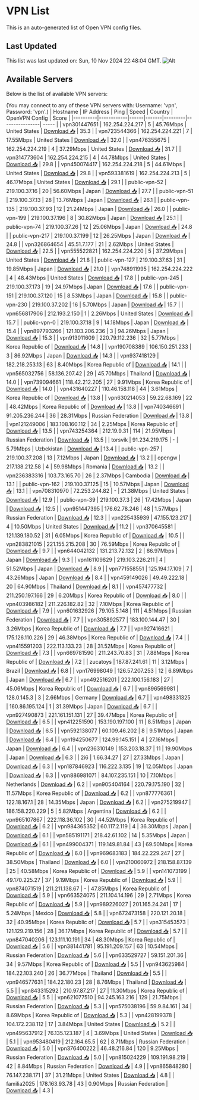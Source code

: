 # VPN List

This is an auto-generated list of Open VPN config files.

## Last Updated

This list was last updated on: Sun, 10 Nov 2024 22:48:04 GMT.
![Alt](https://repobeats.axiom.co/api/embed/186b98318ef1479477931607c1ad7d823f12451f.svg "Repobeats analytics image")

## Available Servers

Below is the list of available VPN servers:

(You may connect to any of these VPN servers with: Username: 'vpn', Password: 'vpn'.)
| Hostname | IP Address | Ping | Speed | Country | OpenVPN Config | Score |
|----------|------------|------|-------|---------|----------------| ----- |
| vpn301447651 | 162.254.224.217 | 5 | 45.76Mbps | United States | [Download 📥](./configs/server_0_US.ovpn) | 35.3 |
| vpn723544366 | 162.254.224.221 | 7 | 17.55Mbps | United States | [Download 📥](./configs/server_1_US.ovpn) | 32.0 |
| vpn476355675 | 162.254.224.219 | 4 | 37.29Mbps | United States | [Download 📥](./configs/server_2_US.ovpn) | 31.7 |
| vpn314773604 | 162.254.224.215 | 4 | 44.78Mbps | United States | [Download 📥](./configs/server_3_US.ovpn) | 29.8 |
| vpn450074417 | 162.254.224.218 | 5 | 44.61Mbps | United States | [Download 📥](./configs/server_4_US.ovpn) | 29.8 |
| vpn593381619 | 162.254.224.213 | 5 | 46.17Mbps | United States | [Download 📥](./configs/server_5_US.ovpn) | 29.1 |
| public-vpn-52 | 219.100.37.16 | 20 | 56.60Mbps | Japan | [Download 📥](./configs/server_6_JP.ovpn) | 27.7 |
| public-vpn-51 | 219.100.37.13 | 28 | 13.76Mbps | Japan | [Download 📥](./configs/server_7_JP.ovpn) | 26.1 |
| public-vpn-135 | 219.100.37.93 | 12 | 21.24Mbps | Japan | [Download 📥](./configs/server_8_JP.ovpn) | 26.0 |
| public-vpn-199 | 219.100.37.196 | 8 | 30.82Mbps | Japan | [Download 📥](./configs/server_9_JP.ovpn) | 25.1 |
| public-vpn-74 | 219.100.37.26 | 12 | 25.06Mbps | Japan | [Download 📥](./configs/server_10_JP.ovpn) | 24.8 |
| public-vpn-217 | 219.100.37.199 | 12 | 26.25Mbps | Japan | [Download 📥](./configs/server_11_JP.ovpn) | 24.8 |
| vpn326864654 | 45.51.7.177 | 21 | 2.62Mbps | United States | [Download 📥](./configs/server_12_US.ovpn) | 22.5 |
| vpn555522821 | 162.254.224.220 | 5 | 37.29Mbps | United States | [Download 📥](./configs/server_13_US.ovpn) | 21.8 |
| public-vpn-127 | 219.100.37.63 | 31 | 19.85Mbps | Japan | [Download 📥](./configs/server_14_JP.ovpn) | 21.0 |
| vpn748911995 | 162.254.224.222 | 4 | 48.43Mbps | United States | [Download 📥](./configs/server_15_US.ovpn) | 17.8 |
| public-vpn-245 | 219.100.37.173 | 19 | 24.97Mbps | Japan | [Download 📥](./configs/server_16_JP.ovpn) | 17.6 |
| public-vpn-151 | 219.100.37.120 | 15 | 8.53Mbps | Japan | [Download 📥](./configs/server_17_JP.ovpn) | 15.8 |
| public-vpn-230 | 219.100.37.202 | 16 | 5.70Mbps | Japan | [Download 📥](./configs/server_18_JP.ovpn) | 15.7 |
| vpn656817906 | 212.193.2.150 | 1 | 2.26Mbps | United States | [Download 📥](./configs/server_19_US.ovpn) | 15.7 |
| public-vpn-0 | 219.100.37.18 | 9 | 14.18Mbps | Japan | [Download 📥](./configs/server_20_JP.ovpn) | 15.4 |
| vpn897793266 | 121.103.206.236 | 3 | 94.26Mbps | Japan | [Download 📥](./configs/server_21_JP.ovpn) | 15.3 |
| vpn913011609 | 220.79.112.236 | 32 | 5.77Mbps | Korea Republic of | [Download 📥](./configs/server_22_KR.ovpn) | 14.8 |
| vpn190708389 | 106.150.251.233 | 3 | 86.92Mbps | Japan | [Download 📥](./configs/server_23_JP.ovpn) | 14.3 |
| vpn937418129 | 182.218.253.13 | 63 | 8.40Mbps | Korea Republic of | [Download 📥](./configs/server_24_KR.ovpn) | 14.1 |
| vpn565032756 | 58.136.207.42 | 29 | 45.70Mbps | Thailand | [Download 📥](./configs/server_25_TH.ovpn) | 14.0 |
| vpn739094661 | 118.42.212.205 | 27 | 9.91Mbps | Korea Republic of | [Download 📥](./configs/server_26_KR.ovpn) | 14.0 |
| vpn431640227 | 110.46.158.118 | 44 | 3.61Mbps | Korea Republic of | [Download 📥](./configs/server_27_KR.ovpn) | 13.8 |
| vpn630214053 | 59.22.68.169 | 22 | 48.42Mbps | Korea Republic of | [Download 📥](./configs/server_28_KR.ovpn) | 13.8 |
| vpn740346691 | 91.205.236.244 | 36 | 28.31Mbps | Russian Federation | [Download 📥](./configs/server_29_RU.ovpn) | 13.8 |
| vpn121249006 | 183.108.160.112 | 34 | 2.25Mbps | Korea Republic of | [Download 📥](./configs/server_30_KR.ovpn) | 13.5 |
| vpn743254364 | 212.19.9.31 | 114 | 21.95Mbps | Russian Federation | [Download 📥](./configs/server_31_RU.ovpn) | 13.5 |
| torsvik | 91.234.219.175 | - | 5.79Mbps | Uzbekistan | [Download 📥](./configs/server_32_UZ.ovpn) | 13.4 |
| public-vpn-257 | 219.100.37.208 | 13 | 7.12Mbps | Japan | [Download 📥](./configs/server_33_JP.ovpn) | 13.2 |
| opengw | 217.138.212.58 | 4 | 59.98Mbps | Romania | [Download 📥](./configs/server_34_RO.ovpn) | 13.2 |
| vpn236383316 | 103.73.165.70 | 26 | 2.37Mbps | Cambodia | [Download 📥](./configs/server_35_KH.ovpn) | 13.1 |
| public-vpn-162 | 219.100.37.125 | 15 | 10.57Mbps | Japan | [Download 📥](./configs/server_36_JP.ovpn) | 13.1 |
| vpn708310970 | 72.253.244.82 | - | 21.38Mbps | United States | [Download 📥](./configs/server_37_US.ovpn) | 12.9 |
| public-vpn-39 | 219.100.37.3 | 26 | 17.42Mbps | Japan | [Download 📥](./configs/server_38_JP.ovpn) | 12.5 |
| vpn951447395 | 176.62.78.246 | 48 | 1.57Mbps | Russian Federation | [Download 📥](./configs/server_39_RU.ovpn) | 12.3 |
| vpn225435939 | 47.155.123.217 | 4 | 10.50Mbps | United States | [Download 📥](./configs/server_40_US.ovpn) | 11.2 |
| vpn370645581 | 121.139.180.52 | 31 | 6.05Mbps | Korea Republic of | [Download 📥](./configs/server_41_KR.ovpn) | 10.5 |
| vpn283821015 | 221.155.215.208 | 30 | 76.59Mbps | Korea Republic of | [Download 📥](./configs/server_42_KR.ovpn) | 9.7 |
| vpn644042132 | 131.213.72.132 | 2 | 86.97Mbps | Japan | [Download 📥](./configs/server_43_JP.ovpn) | 9.3 |
| vpn161109829 | 219.103.226.211 | 4 | 51.52Mbps | Japan | [Download 📥](./configs/server_44_JP.ovpn) | 8.9 |
| vpn771558551 | 125.194.17.109 | 7 | 43.26Mbps | Japan | [Download 📥](./configs/server_45_JP.ovpn) | 8.4 |
| vpn459149026 | 49.49.222.18 | 20 | 64.90Mbps | Thailand | [Download 📥](./configs/server_46_TH.ovpn) | 8.1 |
| vpn457477732 | 211.250.197.166 | 29 | 6.20Mbps | Korea Republic of | [Download 📥](./configs/server_47_KR.ovpn) | 8.0 |
| vpn403986182 | 211.226.182.82 | 32 | 7.10Mbps | Korea Republic of | [Download 📥](./configs/server_48_KR.ovpn) | 7.9 |
| vpn601632926 | 79.105.5.148 | 111 | 4.51Mbps | Russian Federation | [Download 📥](./configs/server_49_RU.ovpn) | 7.7 |
| vpn305892577 | 183.100.144.47 | 30 | 3.26Mbps | Korea Republic of | [Download 📥](./configs/server_50_KR.ovpn) | 7.7 |
| vpn927416621 | 175.126.110.226 | 29 | 46.38Mbps | Korea Republic of | [Download 📥](./configs/server_51_KR.ovpn) | 7.4 |
| vpn415591203 | 222.113.133.23 | 28 | 31.52Mbps | Korea Republic of | [Download 📥](./configs/server_52_KR.ovpn) | 7.3 |
| vpn669781590 | 211.243.70.83 | 31 | 7.88Mbps | Korea Republic of | [Download 📥](./configs/server_53_KR.ovpn) | 7.2 |
| zucatoys | 187.87.241.61 | 11 | 3.12Mbps | Brazil | [Download 📥](./configs/server_54_BR.ovpn) | 6.8 |
| vpn176998049 | 126.57.207.253 | 12 | 6.89Mbps | Japan | [Download 📥](./configs/server_55_JP.ovpn) | 6.7 |
| vpn492516201 | 222.100.156.183 | 27 | 45.06Mbps | Korea Republic of | [Download 📥](./configs/server_56_KR.ovpn) | 6.7 |
| vpn896569981 | 128.0.145.3 | 3 | 2.66Mbps | Germany | [Download 📥](./configs/server_57_DE.ovpn) | 6.7 |
| vpn498331325 | 160.86.195.124 | 1 | 31.39Mbps | Japan | [Download 📥](./configs/server_58_JP.ovpn) | 6.7 |
| vpn927490873 | 221.161.151.131 | 27 | 39.47Mbps | Korea Republic of | [Download 📥](./configs/server_59_KR.ovpn) | 6.5 |
| vpn412251590 | 153.190.197.100 | 11 | 8.51Mbps | Japan | [Download 📥](./configs/server_60_JP.ovpn) | 6.5 |
| vpn592138077 | 60.109.46.202 | 8 | 9.51Mbps | Japan | [Download 📥](./configs/server_61_JP.ovpn) | 6.4 |
| vpn194250677 | 124.99.145.151 | 4 | 27.16Mbps | Japan | [Download 📥](./configs/server_62_JP.ovpn) | 6.4 |
| vpn236310149 | 153.203.18.37 | 11 | 19.90Mbps | Japan | [Download 📥](./configs/server_63_JP.ovpn) | 6.3 |
| 2i6 | 1.66.34.27 | 27 | 27.33Mbps | Japan | [Download 📥](./configs/server_64_JP.ovpn) | 6.3 |
| vpn187846923 | 116.222.3.135 | 19 | 12.05Mbps | Japan | [Download 📥](./configs/server_65_JP.ovpn) | 6.3 |
| vpn886981071 | 84.107.235.151 | 10 | 7.10Mbps | Netherlands | [Download 📥](./configs/server_66_NL.ovpn) | 6.2 |
| vpn905404164 | 220.79.175.190 | 32 | 11.57Mbps | Korea Republic of | [Download 📥](./configs/server_67_KR.ovpn) | 6.2 |
| vpn877776361 | 122.18.167.1 | 28 | 14.35Mbps | Japan | [Download 📥](./configs/server_68_JP.ovpn) | 6.2 |
| vpn275219947 | 186.158.220.229 | 5 | 5.82Mbps | Argentina | [Download 📥](./configs/server_69_AR.ovpn) | 6.2 |
| vpn965107867 | 222.118.36.102 | 30 | 44.52Mbps | Korea Republic of | [Download 📥](./configs/server_70_KR.ovpn) | 6.2 |
| vpn984365352 | 60.117.2.119 | 4 | 36.30Mbps | Japan | [Download 📥](./configs/server_71_JP.ovpn) | 6.1 |
| vpn585191171 | 218.42.61.102 | 14 | 5.35Mbps | Japan | [Download 📥](./configs/server_72_JP.ovpn) | 6.1 |
| vpn499004371 | 119.149.81.84 | 43 | 69.50Mbps | Korea Republic of | [Download 📥](./configs/server_73_KR.ovpn) | 6.0 |
| vpn969683183 | 184.22.229.247 | 27 | 38.50Mbps | Thailand | [Download 📥](./configs/server_74_TH.ovpn) | 6.0 |
| vpn210060972 | 218.158.87.139 | 25 | 40.58Mbps | Korea Republic of | [Download 📥](./configs/server_75_KR.ovpn) | 5.9 |
| vpn141073199 | 49.170.225.27 | 37 | 9.19Mbps | Korea Republic of | [Download 📥](./configs/server_76_KR.ovpn) | 5.9 |
| vpn874071519 | 211.211.138.67 | - | 47.85Mbps | Korea Republic of | [Download 📥](./configs/server_77_KR.ovpn) | 5.9 |
| vpn663524075 | 211.104.14.196 | 29 | 2.71Mbps | Korea Republic of | [Download 📥](./configs/server_78_KR.ovpn) | 5.9 |
| vpn989226027 | 201.165.24.241 | 17 | 5.24Mbps | Mexico | [Download 📥](./configs/server_79_MX.ovpn) | 5.8 |
| vpn672473158 | 220.121.20.18 | 32 | 40.95Mbps | Korea Republic of | [Download 📥](./configs/server_80_KR.ovpn) | 5.7 |
| vpn315453573 | 121.129.219.156 | 28 | 36.17Mbps | Korea Republic of | [Download 📥](./configs/server_81_KR.ovpn) | 5.7 |
| vpn847040206 | 123.111.10.191 | 34 | 48.30Mbps | Korea Republic of | [Download 📥](./configs/server_82_KR.ovpn) | 5.6 |
| vpn381441781 | 95.191.209.157 | 63 | 10.54Mbps | Russian Federation | [Download 📥](./configs/server_83_RU.ovpn) | 5.6 |
| vpn633529727 | 59.151.201.36 | 34 | 9.57Mbps | Korea Republic of | [Download 📥](./configs/server_84_KR.ovpn) | 5.5 |
| vpn943625984 | 184.22.103.240 | 26 | 36.77Mbps | Thailand | [Download 📥](./configs/server_85_TH.ovpn) | 5.5 |
| vpn946577631 | 184.22.180.23 | 28 | 8.76Mbps | Thailand | [Download 📥](./configs/server_86_TH.ovpn) | 5.5 |
| vpn843315292 | 210.97.87.217 | 27 | 11.30Mbps | Korea Republic of | [Download 📥](./configs/server_87_KR.ovpn) | 5.5 |
| vpn621077510 | 94.245.163.216 | 129 | 21.75Mbps | Russian Federation | [Download 📥](./configs/server_88_RU.ovpn) | 5.3 |
| vpn575038196 | 59.9.84.161 | 34 | 8.69Mbps | Korea Republic of | [Download 📥](./configs/server_89_KR.ovpn) | 5.3 |
| vpn428199378 | 104.172.238.112 | 17 | 3.84Mbps | United States | [Download 📥](./configs/server_90_US.ovpn) | 5.2 |
| vpn495637912 | 76.135.123.187 | 4 | 3.69Mbps | United States | [Download 📥](./configs/server_91_US.ovpn) | 5.1 |
| vpn953480419 | 212.164.65.5 | 62 | 8.71Mbps | Russian Federation | [Download 📥](./configs/server_92_RU.ovpn) | 5.0 |
| vpn376400222 | 46.48.216.84 | 120 | 9.25Mbps | Russian Federation | [Download 📥](./configs/server_93_RU.ovpn) | 5.0 |
| vpn815024229 | 109.191.98.219 | 42 | 8.84Mbps | Russian Federation | [Download 📥](./configs/server_94_RU.ovpn) | 4.9 |
| vpn865848280 | 76.147.238.171 | 37 | 31.21Mbps | United States | [Download 📥](./configs/server_95_US.ovpn) | 4.8 |
| familia2025 | 178.163.93.78 | 43 | 0.90Mbps | Russian Federation | [Download 📥](./configs/server_96_RU.ovpn) | 4.3 |

